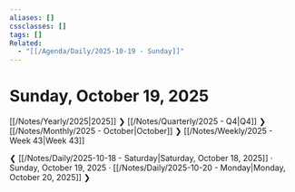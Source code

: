 ```yaml
---
aliases: []
cssclasses: []
tags: []
Related:
  - "[[/Agenda/Daily/2025-10-19 - Sunday]]"
---
```

# Sunday, October 19, 2025

[[/Notes/Yearly/2025|2025]] ❯ [[/Notes/Quarterly/2025 - Q4|Q4]] ❯ [[/Notes/Monthly/2025 - October|October]] ❯ [[/Notes/Weekly/2025 - Week 43|Week 43]]

❮ [[/Notes/Daily/2025-10-18 - Saturday|Saturday, October 18, 2025]] · Sunday, October 19, 2025 · [[/Notes/Daily/2025-10-20 - Monday|Monday, October 20, 2025]] ❯


